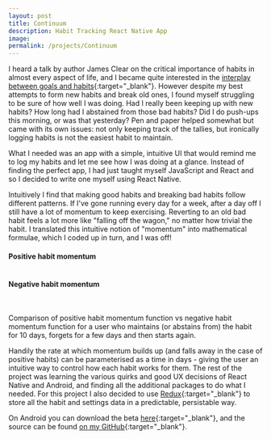 ```yaml
---
layout: post
title: Continuum
description: Habit Tracking React Native App
image:
permalink: /projects/Continuum
---
```


I heard a talk by author James Clear on the critical importance of habits in almost every aspect of life, and I became quite interested in the [interplay between goals and habits](https://psycnet.apa.org/doi/10.1037/0033-295X.114.4.843){:target="\_blank"}. However despite my best attempts to form new habits and break old ones, I found myself struggling to be sure of how well I was doing. Had I really been keeping up with new habits? How long had I abstained from those bad habits? Did I do push-ups this morning, or was that yesterday? Pen and paper helped somewhat but came with its own issues: not only keeping track of the tallies, but ironically logging habits is not the easiest habit to maintain.

What I needed was an app with a simple, intuitive UI that would remind me to log my habits and let me see how I was doing at a glance. Instead of finding the perfect app, I had just taught myself JavaScript and React and so I decided to write one myself using React Native.

Intuitively I find that making good habits and breaking bad habits follow different patterns. If I've gone running every day for a week, after a day off I still have a lot of momentum to keep exercising. Reverting to an old bad habit feels a lot more like "falling off the wagon," no matter how trivial the habit. I translated this intuitive notion of "momentum" into mathematical formulae, which I coded up in turn, and I was off!

<div class="box">
	<div class="row 50% uniform">
		<div class="6u 12u$(medium)"><h4>Positive habit momentum</h4><span class="image fit"><img src="{% link assets/images/positive.jpg %}" alt="" /></span></div>
		<div class="6u 12u$(medium)"><h4>Negative habit momentum</h4><span class="image fit"><img src="{% link assets/images/negative.jpg %}" alt="" /></span></div>
	</div>
  <br/>
  <p>Comparison of positive habit momentum function vs negative habit momentum function for a user who maintains (or abstains from) the habit for 10 days, forgets for a few days and then starts again.</p>
</div>

Handily the rate at which momentum builds up (and falls away in the case of positive habits) can be parameterised as a time in days - giving the user an intuitive way to control how each habit works for them. The rest of the project was learning the various quirks and good UX decisions of React Native and Android, and finding all the additional packages to do what I needed. For this project I also decided to use [Redux](https://redux.js.org/){:target="\_blank"} to store all the habit and settings data in a predictable, persistable way.

On Android you can download the beta [here](https://play.google.com/store/apps/details?id=com.tripconey.continuum){:target="\_blank"}, and the source can be found [on my GitHub](https://github.com/coldham10/Continuum){:target="\_blank"}.
